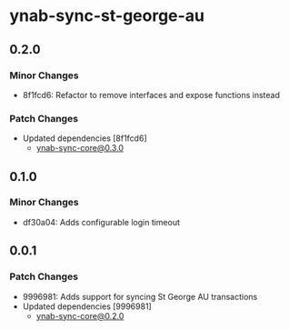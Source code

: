 # ynab-sync-st-george-au

## 0.2.0

### Minor Changes

- 8f1fcd6: Refactor to remove interfaces and expose functions instead

### Patch Changes

- Updated dependencies [8f1fcd6]
  - ynab-sync-core@0.3.0

## 0.1.0

### Minor Changes

- df30a04: Adds configurable login timeout

## 0.0.1

### Patch Changes

- 9996981: Adds support for syncing St George AU transactions
- Updated dependencies [9996981]
  - ynab-sync-core@0.2.0
